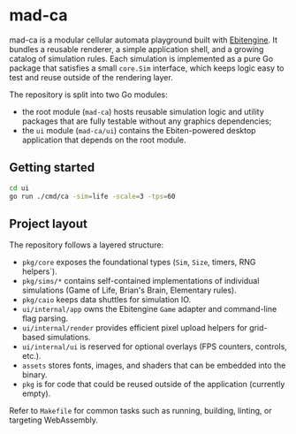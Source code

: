 # mad-ca

mad-ca is a modular cellular automata playground built with [Ebitengine](https://ebiten.org/). It bundles a reusable renderer, a simple
application shell, and a growing catalog of simulation rules. Each simulation is implemented as a pure Go package that satisfies a small
`core.Sim` interface, which keeps logic easy to test and reuse outside of the rendering layer.

The repository is split into two Go modules:

* the root module (`mad-ca`) hosts reusable simulation logic and utility packages that are fully testable without any graphics dependencies;
* the `ui` module (`mad-ca/ui`) contains the Ebiten-powered desktop application that depends on the root module.

## Getting started

```bash
cd ui
go run ./cmd/ca -sim=life -scale=3 -tps=60
```

## Project layout

The repository follows a layered structure:

- `pkg/core` exposes the foundational types (`Sim`, `Size`, timers, RNG helpers`).
- `pkg/sims/*` contains self-contained implementations of individual simulations (Game of Life, Brian's Brain, Elementary rules).
- `pkg/caio` keeps data shuttles for simulation IO.
- `ui/internal/app` owns the Ebitengine `Game` adapter and command-line flag parsing.
- `ui/internal/render` provides efficient pixel upload helpers for grid-based simulations.
- `ui/internal/ui` is reserved for optional overlays (FPS counters, controls, etc.).
- `assets` stores fonts, images, and shaders that can be embedded into the binary.
- `pkg` is for code that could be reused outside of the application (currently empty).

Refer to `Makefile` for common tasks such as running, building, linting, or targeting WebAssembly.
